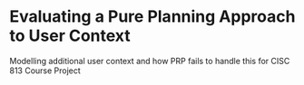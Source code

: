 # Evaluating a Pure Planning Approach to User Context
Modelling additional user context and how PRP fails to handle this for CISC 813 Course Project
